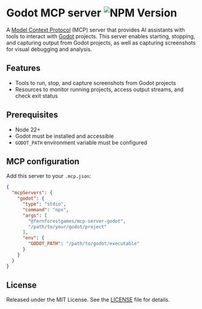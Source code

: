 # Godot MCP server ![NPM Version](https://img.shields.io/npm/v/%40fernforestgames%2Fmcp-server-godot)

A [Model Context Protocol](https://modelcontextprotocol.io) (MCP) server that provides AI assistants with tools to interact with [Godot](https://godotengine.org) projects. This server enables starting, stopping, and capturing output from Godot projects, as well as capturing screenshots for visual debugging and analysis.

## Features

- Tools to run, stop, and capture screenshots from Godot projects
- Resources to monitor running projects, access output streams, and check exit status

## Prerequisites

- Node 22+
- Godot must be installed and accessible
- `GODOT_PATH` environment variable must be configured

## MCP configuration

Add this server to your `.mcp.json`:

```json
{
  "mcpServers": {
    "godot": {
      "type": "stdio",
      "command": "npx",
      "args": [
        "@fernforestgames/mcp-server-godot",
        "/path/to/your/godot/project"
      ],
      "env": {
        "GODOT_PATH": "/path/to/godot/executable"
      }
    }
  }
}
```

## License

Released under the MIT License. See the [LICENSE](LICENSE) file for details.
